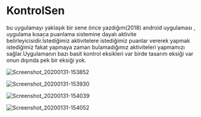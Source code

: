 # KontrolSen
bu uygulamayı yaklaşık bir sene önce yazdığım(2018) android uygulaması , uygulama kısaca puanlama sistemine dayalı aktivite belirleyicisidir.İstediğimiz aktivitelere istediğimiz puanlar vererek yapmak istediğimiz fakat yapmaya zaman bulamadığımız aktiviteleri yapmamızı sağlar.Uygulamanın bazı basit kontrol eksikleri var birde tasarım eksiği var onun dışında pek bir eksiği yok.

![Screenshot_20200131-153852](https://user-images.githubusercontent.com/50804334/73546096-ac2ca900-444d-11ea-8739-6f34ba6ed547.png)

![Screenshot_20200131-153930](https://user-images.githubusercontent.com/50804334/73546098-ac2ca900-444d-11ea-83c5-367d38999699.png)

![Screenshot_20200131-154039](https://user-images.githubusercontent.com/50804334/73546099-acc53f80-444d-11ea-80f6-e4d0f97ef2d0.png)

![Screenshot_20200131-154052](https://user-images.githubusercontent.com/50804334/73546101-acc53f80-444d-11ea-997d-9b4053678866.png)


